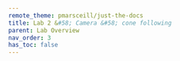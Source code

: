 ```yaml
---
remote_theme: pmarsceill/just-the-docs
title: Lab 2 &#58; Camera &#58; cone following
parent: Lab Overview
nav_order: 3
has_toc: false
---
```


